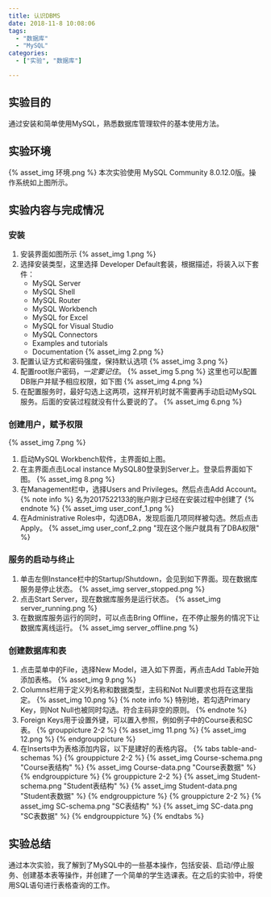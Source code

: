 ```yaml
---
title: 认识DBMS
date: 2018-11-8 10:08:06
tags:
  - "数据库"
  - "MySQL"
categories:
  - ["实验", "数据库"]

---
```


## 实验目的

通过安装和简单使用MySQL，熟悉数据库管理软件的基本使用方法。

<!-- more -->

## 实验环境

{% asset_img 环境.png %}
本次实验使用 MySQL Community 8.0.12.0版。操作系统如上图所示。

## 实验内容与完成情况

### 安装

1. 安装界面如图所示
    {% asset_img 1.png %}
2. 选择安装类型，这里选择 Developer Default套装，根据描述，将装入以下套件：
	* MySQL Server
	* MySQL Shell
	* MySQL Router
	* MySQL Workbench
	* MySQL for Excel
	* MySQL for Visual Studio
	* MySQL Connectors
	* Examples and tutorials
	* Documentation
	  {% asset_img 2.png %}
3. 配置认证方式和密码强度，保持默认选项
    {% asset_img 3.png %}
4. 配置root账户密码，*一定要记住*。
    {% asset_img 5.png %}
    这里也可以配置DB账户并赋予相应权限，如下图
    {% asset_img 4.png %}
5. 在配置服务时，最好勾选上这两项，这样开机时就不需要再手动启动MySQL服务。后面的安装过程就没有什么要说的了。
    {% asset_img 6.png %}

### 创建用户，赋予权限

{% asset_img 7.png %}

1. 启动MySQL Workbench软件，主界面如上图。
2. 在主界面点击Local instance MySQL80登录到Server上。登录后界面如下图。
    {% asset_img 8.png %}
3. 在Management栏中，选择Users and Privileges。然后点击Add Account。
    {% note info %}
    名为2017522133的账户刚才已经在安装过程中创建了
    {% endnote %}
    {% asset_img user_conf_1.png %}
4. 在Administrative Roles中，勾选DBA，发现后面几项同样被勾选。然后点击Apply。
    {% asset_img user_conf_2.png "现在这个账户就具有了DBA权限" %}

### 服务的启动与终止

1. 单击左侧Instance栏中的Startup/Shutdown，会见到如下界面。现在数据库服务是停止状态。
    {% asset_img server_stopped.png %}
2. 点击Start Server，现在数据库服务是运行状态。
    {% asset_img server_running.png %}
3. 在数据库服务运行的同时，可以点击Bring Offline，在不停止服务的情况下让数据库离线运行。
    {% asset_img server_offline.png %}

### 创建数据库和表

1. 点击菜单中的File，选择New Model，进入如下界面，再点击Add Table开始添加表格。
    {% asset_img 9.png %}
2. Columns栏用于定义列名称和数据类型，主码和Not Null要求也将在这里指定。
    {% asset_img 10.png %}
    {% note info %}
    特别地，若勾选Primary Key，则Not Null也被同时勾选。符合主码非空的原则。
    {% endnote %}
3. Foreign Keys用于设置外键，可以置入参照，例如例子中的Course表和SC表。
    {% grouppicture 2-2 %}
    {% asset_img 11.png %}
    {% asset_img 12.png %}
    {% endgrouppicture %}
4. 在Inserts中为表格添加内容，以下是建好的表格内容。
    {% tabs table-and-schemas %}
    <!-- tab Course表 -->
    {% grouppicture 2-2 %}
    {% asset_img Course-schema.png "Course表结构" %}
    {% asset_img Course-data.png "Course表数据" %}
    {% endgrouppicture %}
    <!-- endtab -->
    <!-- tab Student表 -->
    {% grouppicture 2-2 %}
    {% asset_img Student-schema.png "Student表结构" %}
    {% asset_img Student-data.png "Student表数据" %}
    {% endgrouppicture %}
    <!-- endtab -->
    <!-- tab 选课关系——SC表 -->
    {% grouppicture 2-2 %}
    {% asset_img SC-schema.png "SC表结构" %}
    {% asset_img SC-data.png "SC表数据" %}
    {% endgrouppicture %}
    <!-- endtab -->
    {% endtabs %}

## 实验总结

通过本次实验，我了解到了MySQL中的一些基本操作，包括安装、启动/停止服务、创建基本表等操作，并创建了一个简单的学生选课表。在之后的实验中，将使用SQL语句进行表格查询的工作。